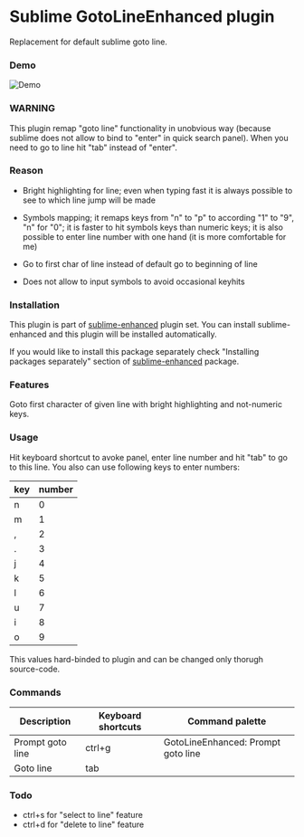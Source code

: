 # Sublime GotoLineEnhanced plugin

Replacement for default sublime goto line.


### Demo

![Demo](https://raw.github.com/shagabutdinov/sublime-goto-line-enhanced/master/demo/demo.gif "Demo")


### WARNING

This plugin remap "goto line" functionality in unobvious way (because sublime
does not allow to bind to "enter" in quick search panel). When you need to go to
line hit "tab" instead of "enter".


### Reason

- Bright highlighting for line; even when typing fast it is always possible to
see to which line jump will be made

- Symbols mapping; it remaps keys from "n" to "p" to according "1" to "9", "n"
for "0"; it is faster to hit symbols keys than numeric keys; it is also possible
to enter line number with one hand (it is more comfortable for me)

- Go to first char of line instead of default go to beginning of line

- Does not allow to input symbols to avoid occasional keyhits

### Installation

This plugin is part of [sublime-enhanced](http://github.com/shagabutdinov/sublime-enhanced)
plugin set. You can install sublime-enhanced and this plugin will be installed
automatically.

If you would like to install this package separately check "Installing packages
separately" section of [sublime-enhanced](http://github.com/shagabutdinov/sublime-enhanced)
package.


### Features

Goto first character of given line with bright highlighting and not-numeric
keys.


### Usage

Hit keyboard shortcut to avoke panel, enter line number and hit "tab" to go to
this line. You also can use following keys to enter numbers:

| key | number |
|-----|--------|
| n   | 0      |
| m   | 1      |
| ,   | 2      |
| .   | 3      |
| j   | 4      |
| k   | 5      |
| l   | 6      |
| u   | 7      |
| i   | 8      |
| o   | 9      |

This values hard-binded to plugin and can be changed only thorugh source-code.


### Commands

| Description            | Keyboard shortcuts | Command palette                    |
|------------------------|--------------------|------------------------------------|
| Prompt goto line       | ctrl+g             | GotoLineEnhanced: Prompt goto line |
| Goto line              | tab                |                                    |


### Todo

- ctrl+s for "select to line" feature
- ctrl+d for "delete to line" feature